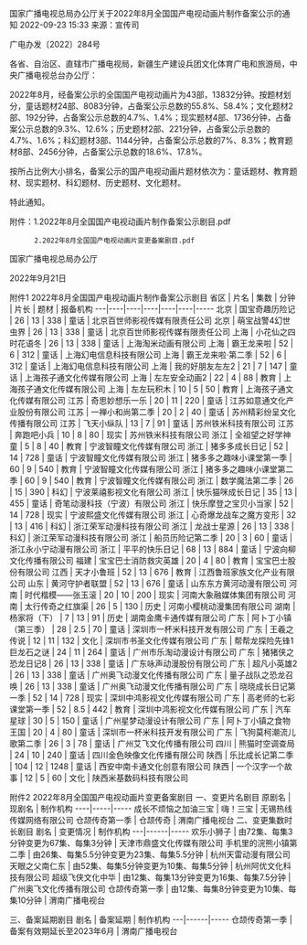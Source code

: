 国家广播电视总局办公厅关于2022年8月全国国产电视动画片制作备案公示的通知
2022-09-23 15:33 	来源：宣传司 	 

广电办发〔2022〕284号

 

各省、自治区、直辖市广播电视局，新疆生产建设兵团文化体育广电和旅游局，中央广播电视总台办公厅：

2022年8月，经备案公示的全国国产电视动画片为43部，13832分钟。按题材划分，童话题材24部、8083分钟，占备案公示总数的55.8%、58.4%；文化题材2部、192分钟，占备案公示总数的4.7%、1.4%；现实题材4部、1736分钟，占备案公示总数的9.3%、12.6%；历史题材2部、221分钟，占备案公示总数的4.7%、1.6%；科幻题材3部、1144分钟，占备案公示总数的7%、8.3%；教育题材8部、2456分钟，占备案公示总数的18.6%、17.8%。

按所占比例大小排名，备案公示的国产电视动画片题材依次为：童话题材、教育题材、现实题材、科幻题材、历史题材、文化题材。

特此通知。

 

附件：1.2022年8月全国国产电视动画片制作备案公示剧目.pdf

          2.2022年8月全国国产电视动画片变更备案剧目.pdf

 

 

 



国家广播电视总局办公厅

2022年9月21日   




附件1 2022年8月全国国产电视动画片制作备案公示剧目
省区 | 片名 | 集数 | 分钟 | 片长 | 题材 | 报备机构
---|----|----|----|----|----|-----
北京 | 国宝奇趣历险记 | 26 | 13 | 338 | 童话 | 北京百世师影视传媒有限责任公司
北京 | 萌宝战警4幻世虫界 | 26 | 13 | 338 | 童话 | 北京百世师影视传媒有限责任公司
上海 | 小花仙之四时花语冬 | 26 | 13 | 338 | 童话 | 上海淘米动画有限公司
上海 | 霸王龙来啦 | 52 | 6 | 312 | 童话 | 上海幻电信息科技有限公司
上海 | 霸王龙来啦·第二季 | 52 | 6 | 312 | 童话 | 上海幻电信息科技有限公司
上海 | 我的好朋友左左2 | 21 | 7 | 147 | 童话 | 上海孩子通文化传媒有限公司
上海 | 左左安全动画2 | 22 | 4 | 88 | 教育 | 上海孩子通文化传媒有限公司
上海 | 左左玩积木 | 10 | 5 | 50 | 教育 | 上海孩子通文化传媒有限公司
江苏 | 奇思妙想乐一乐 | 20 | 11 | 220 | 童话 | 江苏如意通文化产业股份有限公司
江苏 | 一禅小和尚第二季 | 20 | 2 | 40 | 童话 | 苏州精彩纷呈文化传播有限公司
江苏 | 飞天小纵队 | 13 | 7 | 91 | 童话 | 苏州铁米科技有限公司
江苏 | 奔跑吧小兵 | 10 | 8 | 80 | 现实 | 苏州铁米科技有限公司
浙江 | 全祖望之好学神童 | 5 | 8 | 40 | 教育 | 宁波智瞳文化传媒有限公司
浙江 | 猪多多成长日记 | 52 | 14 | 728 | 童话 | 宁波智瞳文化传媒有限公司
浙江 | 猪多多之趣味小课堂第一季 | 60 | 9 | 540 | 教育 | 宁波智瞳文化传媒有限公司
浙江 | 猪多多之趣味小课堂第二季 | 60 | 9 | 540 | 教育 | 宁波智瞳文化传媒有限公司
浙江 | 数学魔法第二季 | 26 | 15 | 390 | 科幻 | 宁波莱禧影视文化有限公司
浙江 | 快乐猫咪成长日记 | 35 | 13 | 455 | 童话 | 奇笔动漫科技（宁波）有限公司
浙江 | 快乐摩登之宝贝小当家 | 52 | 14 | 728 | 现实 | 宁波熙盛文化传媒有限公司
浙江 | 心奇爆龙战车之魔方变形 | 32 | 13 | 416 | 科幻 | 浙江荣军动漫科技有限公司
浙江 | 龙战士星源 | 26 | 13 | 338 | 科幻 | 浙江荣军动漫科技有限公司
浙江 | 船员历险记第二季 | 20 | 3 | 60 | 童话 | 浙江永小宁动漫有限公司
浙江 | 平平的快乐日记 | 68 | 13 | 884 | 童话 | 宁波向柳文化传播有限公司
福建 | 宝宝巴士消防救灾英雄 | 20 | 4 | 80 | 教育 | 宝宝巴士股份有限公司
江西 | 天才小鲁班 | 52 | 13 | 676 | 教育 | 江西鲁班家族文化产业有限公司
山东 | 黄河守护者联盟 | 52 | 13 | 676 | 童话 | 山东东方黄河动漫有限公司
河南 | 时代楷模——张玉滚 | 20 | 10 | 200 | 现实 | 河南大象融媒体集团有限公司
河南 | 太行传奇之红旗渠 | 26 | 5 | 130 | 历史 | 河南小樱桃动漫集团有限公司
湖南 | 杨家将（下） | 7 | 13 | 91 | 历史 | 湖南金鹰卡通传媒有限公司
广东 | 阿卜丁小镇（第三季） | 28 | 2.5 | 70 | 童话 | 深圳市一杯米科技开发有限公司
广东 | 王羲之传说 | 12 | 11 | 132 | 文化 | 深圳市书圣文化传媒有限公司
广东 | 帮帮龙探险先锋1巨龙石之谜 | 24 | 11 | 264 | 童话 | 广州市乐淘动漫设计有限公司
广东 | 猪猪侠之恐龙日记8 | 26 | 13 | 338 | 童话 | 广东咏声动漫股份有限公司
广东 | 超凡小英雄2 | 26 | 13 | 338 | 童话 | 广州奥飞动漫文化传播有限公司
广东 | 量子战队之恐龙召唤 | 26 | 13 | 338 | 童话 | 广州奥飞动漫文化传播有限公司
广东 | 晓晓成长日记第一季 | 52 | 14 | 728 | 现实 | 深圳中鸿影视文化传媒有限公司
广东 | 高老师的七彩课堂第一季 | 52 | 8.5 | 442 | 教育 | 深圳中鸿影视文化传媒有限公司
广东 | 汽车星球 | 30 | 5 | 150 | 童话 | 广州星梦动漫设计有限公司
广东 | 阿卜丁小镇之食物王国 | 20 | 4 | 80 | 童话 | 深圳市一杯米科技开发有限公司
广东 | 飞狗莫柯潮流儿歌第二季 | 26 | 3 | 78 | 童话 | 广州艾飞文化传播有限公司
四川 | 熊猫时空调查局 | 24 | 10 | 240 | 童话 | 四川金色映像文化传播有限公司
陕西 | 乐比成长记第二季 | 104 | 12 | 1248 | 童话 | 西安中南卡通文化创意有限公司
陕西 | 一个汉字一个故事 | 12 | 5 | 60 | 文化 | 陕西米基数码科技有限公司



附件2 2022年8月全国国产电视动画片变更备案剧目
一、变更片名剧目
原剧名 | 现剧名 | 制作机构
----|-----|-----
成长不烦恼之加油三宝 | 嗨！三宝 | 无锡热线传媒网络有限公司
仓颉传奇第一季 | 仓颉传奇 | 渭南广播电视台
二、变更集数时长剧目
剧名 | 变更情况 | 制作机构
---|------|-----
欢乐小狮子 | 由72集、每集3分钟变更为67集、每集3分钟 | 天津市鼎盛文化传媒有限公司
手机里的浣熊小镇第二季 | 由26集、每集5.5分钟变更为23集、每集5.5分钟 | 杭州天雷动漫有限公司
天眼之父南仁东 | 由52集、每集5分钟变更为10集、每集5分钟 | 杭州阿优文化科技有限公司
超级飞侠文化中华 | 由12集、每集13分钟变更为16集、每集7.5分钟 | 广州奥飞文化传播有限公司
仓颉传奇第一季 | 由12集、每集8分钟变更为10集、每集10分钟 | 渭南广播电视台

三、备案延期剧目
剧名 | 备案延期 | 制作机构
---|------|-----
仓颉传奇第一季 | 备案有效期延长至2023年6月 | 渭南广播电视台
